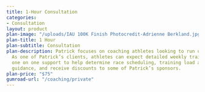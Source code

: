 ```yaml
---
title: 1-Hour Consultation
categories:
- Consultation
layout: product
plan-image: "/uploads/IAU 100K Finish Photocredit-Adrienne Berkland.jpg"
plan-title: 1 Hour
plan-subtitle: Consultation
plan-description: Patrick focuses on coaching athletes looking to run ultramarathons.
  As one of Patrick’s clients, athletes can expect detailed weekly training prescriptions,
  one on one support to help determine race scheduling, training load and nutrition
  guidance, and receive discounts to some of Patrick’s sponsors.
plan-price: "$75"
gumroad-url: "/coaching/private"
---
```


